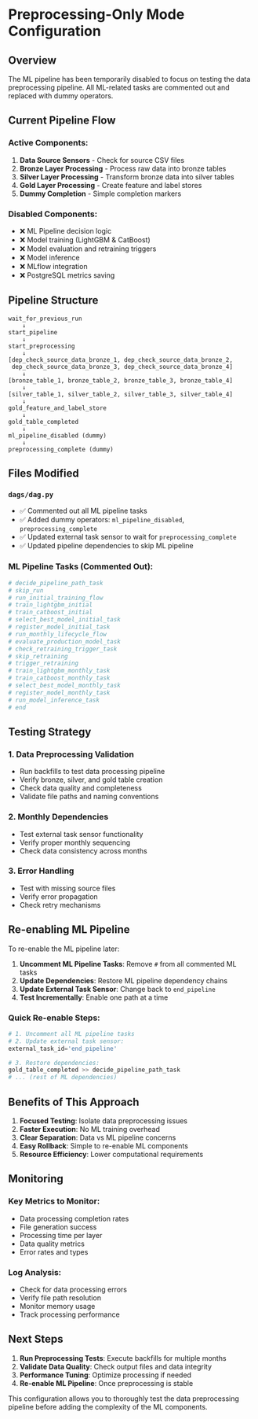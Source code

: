 # Preprocessing-Only Mode Configuration

## Overview
The ML pipeline has been temporarily disabled to focus on testing the data preprocessing pipeline. All ML-related tasks are commented out and replaced with dummy operators.

## Current Pipeline Flow

### Active Components:
1. **Data Source Sensors** - Check for source CSV files
2. **Bronze Layer Processing** - Process raw data into bronze tables
3. **Silver Layer Processing** - Transform bronze data into silver tables
4. **Gold Layer Processing** - Create feature and label stores
5. **Dummy Completion** - Simple completion markers

### Disabled Components:
- ❌ ML Pipeline decision logic
- ❌ Model training (LightGBM & CatBoost)
- ❌ Model evaluation and retraining triggers
- ❌ Model inference
- ❌ MLflow integration
- ❌ PostgreSQL metrics saving

## Pipeline Structure

```
wait_for_previous_run
    ↓
start_pipeline
    ↓
start_preprocessing
    ↓
[dep_check_source_data_bronze_1, dep_check_source_data_bronze_2, 
 dep_check_source_data_bronze_3, dep_check_source_data_bronze_4]
    ↓
[bronze_table_1, bronze_table_2, bronze_table_3, bronze_table_4]
    ↓
[silver_table_1, silver_table_2, silver_table_3, silver_table_4]
    ↓
gold_feature_and_label_store
    ↓
gold_table_completed
    ↓
ml_pipeline_disabled (dummy)
    ↓
preprocessing_complete (dummy)
```

## Files Modified

### `dags/dag.py`
- ✅ Commented out all ML pipeline tasks
- ✅ Added dummy operators: `ml_pipeline_disabled`, `preprocessing_complete`
- ✅ Updated external task sensor to wait for `preprocessing_complete`
- ✅ Updated pipeline dependencies to skip ML pipeline

### ML Pipeline Tasks (Commented Out):
```python
# decide_pipeline_path_task
# skip_run
# run_initial_training_flow
# train_lightgbm_initial
# train_catboost_initial
# select_best_model_initial_task
# register_model_initial_task
# run_monthly_lifecycle_flow
# evaluate_production_model_task
# check_retraining_trigger_task
# skip_retraining
# trigger_retraining
# train_lightgbm_monthly_task
# train_catboost_monthly_task
# select_best_model_monthly_task
# register_model_monthly_task
# run_model_inference_task
# end
```

## Testing Strategy

### 1. Data Preprocessing Validation
- Run backfills to test data processing pipeline
- Verify bronze, silver, and gold table creation
- Check data quality and completeness
- Validate file paths and naming conventions

### 2. Monthly Dependencies
- Test external task sensor functionality
- Verify proper monthly sequencing
- Check data consistency across months

### 3. Error Handling
- Test with missing source files
- Verify error propagation
- Check retry mechanisms

## Re-enabling ML Pipeline

To re-enable the ML pipeline later:

1. **Uncomment ML Pipeline Tasks**: Remove `#` from all commented ML tasks
2. **Update Dependencies**: Restore ML pipeline dependency chains
3. **Update External Task Sensor**: Change back to `end_pipeline`
4. **Test Incrementally**: Enable one path at a time

### Quick Re-enable Steps:
```python
# 1. Uncomment all ML pipeline tasks
# 2. Update external task sensor:
external_task_id='end_pipeline'

# 3. Restore dependencies:
gold_table_completed >> decide_pipeline_path_task
# ... (rest of ML dependencies)
```

## Benefits of This Approach

1. **Focused Testing**: Isolate data preprocessing issues
2. **Faster Execution**: No ML training overhead
3. **Clear Separation**: Data vs ML pipeline concerns
4. **Easy Rollback**: Simple to re-enable ML components
5. **Resource Efficiency**: Lower computational requirements

## Monitoring

### Key Metrics to Monitor:
- Data processing completion rates
- File generation success
- Processing time per layer
- Data quality metrics
- Error rates and types

### Log Analysis:
- Check for data processing errors
- Verify file path resolution
- Monitor memory usage
- Track processing performance

## Next Steps

1. **Run Preprocessing Tests**: Execute backfills for multiple months
2. **Validate Data Quality**: Check output files and data integrity
3. **Performance Tuning**: Optimize processing if needed
4. **Re-enable ML Pipeline**: Once preprocessing is stable

This configuration allows you to thoroughly test the data preprocessing pipeline before adding the complexity of the ML components. 